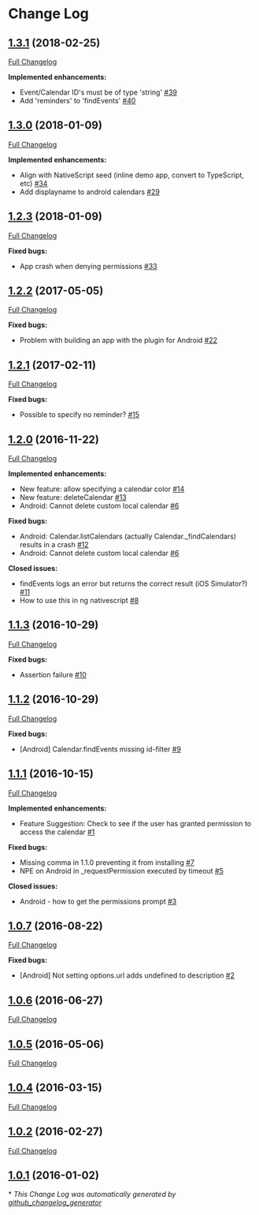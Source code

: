 # Change Log

## [1.3.1](https://github.com/EddyVerbruggen/nativescript-calendar/tree/1.3.1) (2018-02-25)
[Full Changelog](https://github.com/EddyVerbruggen/nativescript-calendar/compare/1.3.0...1.3.1)

**Implemented enhancements:**

- Event/Calendar ID's must be of type 'string' [\#39](https://github.com/EddyVerbruggen/nativescript-calendar/issues/39)
- Add 'reminders' to 'findEvents' [\#40](https://github.com/EddyVerbruggen/nativescript-calendar/issues/40)


## [1.3.0](https://github.com/EddyVerbruggen/nativescript-calendar/tree/1.3.0) (2018-01-09)
[Full Changelog](https://github.com/EddyVerbruggen/nativescript-calendar/compare/1.2.3...1.3.0)

**Implemented enhancements:**

- Align with NativeScript seed (inline demo app, convert to TypeScript, etc) [\#34](https://github.com/EddyVerbruggen/nativescript-calendar/issues/34)
- Add displayname to android calendars [\#29](https://github.com/EddyVerbruggen/nativescript-calendar/pull/29)


## [1.2.3](https://github.com/EddyVerbruggen/nativescript-calendar/tree/1.2.3) (2018-01-09)
[Full Changelog](https://github.com/EddyVerbruggen/nativescript-calendar/compare/1.2.2...1.2.3)

**Fixed bugs:**

- App crash when denying permissions [\#33](https://github.com/EddyVerbruggen/nativescript-calendar/issues/33)


## [1.2.2](https://github.com/EddyVerbruggen/nativescript-calendar/tree/1.2.2) (2017-05-05)
[Full Changelog](https://github.com/EddyVerbruggen/nativescript-calendar/compare/1.2.1...1.2.2)

**Fixed bugs:**

- Problem with building an app with the plugin for Android [\#22](https://github.com/EddyVerbruggen/nativescript-calendar/issues/22)

## [1.2.1](https://github.com/EddyVerbruggen/nativescript-calendar/tree/1.2.1) (2017-02-11)
[Full Changelog](https://github.com/EddyVerbruggen/nativescript-calendar/compare/1.2.0...1.2.1)

**Fixed bugs:**

- Possible to specify no reminder? [\#15](https://github.com/EddyVerbruggen/nativescript-calendar/issues/15)

## [1.2.0](https://github.com/EddyVerbruggen/nativescript-calendar/tree/1.2.0) (2016-11-22)
[Full Changelog](https://github.com/EddyVerbruggen/nativescript-calendar/compare/1.1.3...1.2.0)

**Implemented enhancements:**

- New feature: allow specifying a calendar color [\#14](https://github.com/EddyVerbruggen/nativescript-calendar/issues/14)
- New feature: deleteCalendar [\#13](https://github.com/EddyVerbruggen/nativescript-calendar/issues/13)
- Android: Cannot delete custom local calendar [\#6](https://github.com/EddyVerbruggen/nativescript-calendar/issues/6)

**Fixed bugs:**

- Android: Calendar.listCalendars \(actually Calendar.\_findCalendars\) results in a crash [\#12](https://github.com/EddyVerbruggen/nativescript-calendar/issues/12)
- Android: Cannot delete custom local calendar [\#6](https://github.com/EddyVerbruggen/nativescript-calendar/issues/6)

**Closed issues:**

- findEvents logs an error but returns the correct result \(iOS Simulator?\) [\#11](https://github.com/EddyVerbruggen/nativescript-calendar/issues/11)
- How to use this in ng nativescript [\#8](https://github.com/EddyVerbruggen/nativescript-calendar/issues/8)

## [1.1.3](https://github.com/EddyVerbruggen/nativescript-calendar/tree/1.1.3) (2016-10-29)
[Full Changelog](https://github.com/EddyVerbruggen/nativescript-calendar/compare/1.1.2...1.1.3)

**Fixed bugs:**

- Assertion failure [\#10](https://github.com/EddyVerbruggen/nativescript-calendar/issues/10)

## [1.1.2](https://github.com/EddyVerbruggen/nativescript-calendar/tree/1.1.2) (2016-10-29)
[Full Changelog](https://github.com/EddyVerbruggen/nativescript-calendar/compare/1.1.1...1.1.2)

**Fixed bugs:**

- \[Android\] Calendar.findEvents missing id-filter [\#9](https://github.com/EddyVerbruggen/nativescript-calendar/issues/9)

## [1.1.1](https://github.com/EddyVerbruggen/nativescript-calendar/tree/1.1.1) (2016-10-15)
[Full Changelog](https://github.com/EddyVerbruggen/nativescript-calendar/compare/1.0.7...1.1.1)

**Implemented enhancements:**

- Feature Suggestion: Check to see if the user has granted permission to access the calendar [\#1](https://github.com/EddyVerbruggen/nativescript-calendar/issues/1)

**Fixed bugs:**

- Missing comma in 1.1.0 preventing it from installing [\#7](https://github.com/EddyVerbruggen/nativescript-calendar/issues/7)
- NPE on Android in \_requestPermission executed by timeout [\#5](https://github.com/EddyVerbruggen/nativescript-calendar/issues/5)

**Closed issues:**

- Android - how to get the permissions prompt [\#3](https://github.com/EddyVerbruggen/nativescript-calendar/issues/3)

## [1.0.7](https://github.com/EddyVerbruggen/nativescript-calendar/tree/1.0.7) (2016-08-22)
[Full Changelog](https://github.com/EddyVerbruggen/nativescript-calendar/compare/1.0.6...1.0.7)

**Fixed bugs:**

- \[Android\] Not setting options.url adds undefined to description [\#2](https://github.com/EddyVerbruggen/nativescript-calendar/issues/2)

## [1.0.6](https://github.com/EddyVerbruggen/nativescript-calendar/tree/1.0.6) (2016-06-27)
[Full Changelog](https://github.com/EddyVerbruggen/nativescript-calendar/compare/1.0.5...1.0.6)

## [1.0.5](https://github.com/EddyVerbruggen/nativescript-calendar/tree/1.0.5) (2016-05-06)
[Full Changelog](https://github.com/EddyVerbruggen/nativescript-calendar/compare/1.0.4...1.0.5)

## [1.0.4](https://github.com/EddyVerbruggen/nativescript-calendar/tree/1.0.4) (2016-03-15)
[Full Changelog](https://github.com/EddyVerbruggen/nativescript-calendar/compare/1.0.2...1.0.4)

## [1.0.2](https://github.com/EddyVerbruggen/nativescript-calendar/tree/1.0.2) (2016-02-27)
[Full Changelog](https://github.com/EddyVerbruggen/nativescript-calendar/compare/1.0.1...1.0.2)

## [1.0.1](https://github.com/EddyVerbruggen/nativescript-calendar/tree/1.0.1) (2016-01-02)


\* *This Change Log was automatically generated by [github_changelog_generator](https://github.com/skywinder/Github-Changelog-Generator)*
